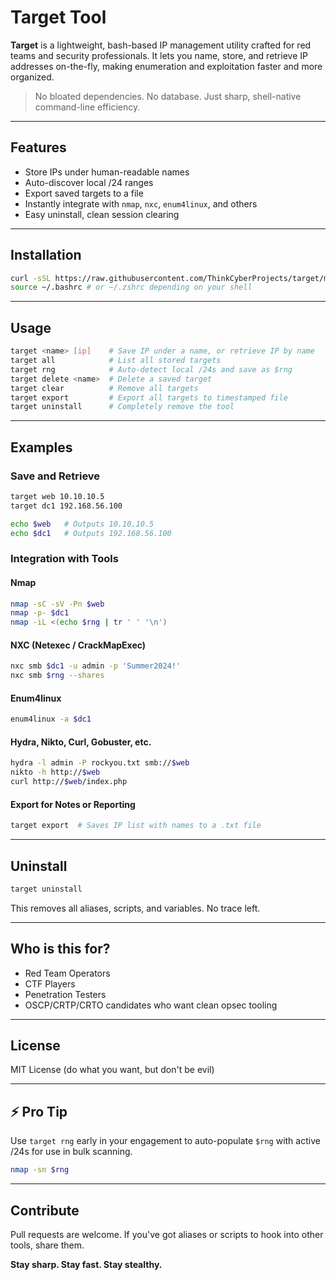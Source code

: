 # Target Tool

**Target** is a lightweight, bash-based IP management utility crafted for red teams and security professionals. It lets you name, store, and retrieve IP addresses on-the-fly, making enumeration and exploitation faster and more organized.

> No bloated dependencies. No database. Just sharp, shell-native command-line efficiency.

---

## Features

-  Store IPs under human-readable names
-  Auto-discover local /24 ranges
-  Export saved targets to a file
-  Instantly integrate with `nmap`, `nxc`, `enum4linux`, and others
-  Easy uninstall, clean session clearing

---

## Installation

```bash
curl -sSL https://raw.githubusercontent.com/ThinkCyberProjects/target/main/target_setup.sh | bash
source ~/.bashrc # or ~/.zshrc depending on your shell
```

---

## Usage

```bash
target <name> [ip]    # Save IP under a name, or retrieve IP by name
target all            # List all stored targets
target rng            # Auto-detect local /24s and save as $rng
target delete <name>  # Delete a saved target
target clear          # Remove all targets
target export         # Export all targets to timestamped file
target uninstall      # Completely remove the tool
```

---

## Examples

### Save and Retrieve
```bash
target web 10.10.10.5
target dc1 192.168.56.100

echo $web   # Outputs 10.10.10.5
echo $dc1   # Outputs 192.168.56.100
```

### Integration with Tools

#### **Nmap**
```bash
nmap -sC -sV -Pn $web
nmap -p- $dc1
nmap -iL <(echo $rng | tr ' ' '\n')
```

#### **NXC (Netexec / CrackMapExec)**
```bash
nxc smb $dc1 -u admin -p 'Summer2024!'
nxc smb $rng --shares
```

#### **Enum4linux**
```bash
enum4linux -a $dc1
```

#### **Hydra, Nikto, Curl, Gobuster, etc.**
```bash
hydra -l admin -P rockyou.txt smb://$web
nikto -h http://$web
curl http://$web/index.php
```

#### **Export for Notes or Reporting**
```bash
target export  # Saves IP list with names to a .txt file
```

---

## Uninstall
```bash
target uninstall
```
This removes all aliases, scripts, and variables. No trace left.

---

## Who is this for?
- Red Team Operators
- CTF Players
- Penetration Testers
- OSCP/CRTP/CRTO candidates who want clean opsec tooling

---

## License
MIT License (do what you want, but don't be evil)

---

## ⚡️ Pro Tip
Use `target rng` early in your engagement to auto-populate `$rng` with active /24s for use in bulk scanning.

```bash
nmap -sn $rng
```

---

## Contribute
Pull requests are welcome. If you've got aliases or scripts to hook into other tools, share them.

**Stay sharp. Stay fast. Stay stealthy.**
